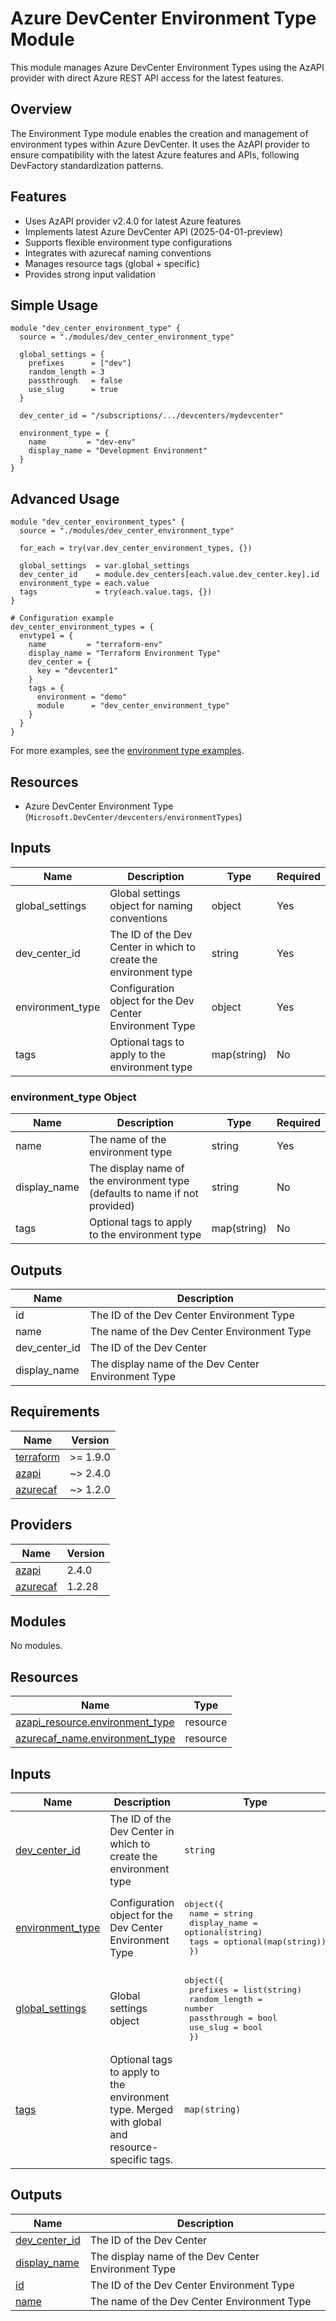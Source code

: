 # Azure DevCenter Environment Type Module

This module manages Azure DevCenter Environment Types using the AzAPI provider with direct Azure REST API access for the latest features.

## Overview

The Environment Type module enables the creation and management of environment types within Azure DevCenter. It uses the AzAPI provider to ensure compatibility with the latest Azure features and APIs, following DevFactory standardization patterns.

## Features

- Uses AzAPI provider v2.4.0 for latest Azure features
- Implements latest Azure DevCenter API (2025-04-01-preview)
- Supports flexible environment type configurations
- Integrates with azurecaf naming conventions
- Manages resource tags (global + specific)
- Provides strong input validation

## Simple Usage

```hcl
module "dev_center_environment_type" {
  source = "./modules/dev_center_environment_type"

  global_settings = {
    prefixes      = ["dev"]
    random_length = 3
    passthrough   = false
    use_slug      = true
  }

  dev_center_id = "/subscriptions/.../devcenters/mydevcenter"

  environment_type = {
    name         = "dev-env"
    display_name = "Development Environment"
  }
}
```

## Advanced Usage

```hcl
module "dev_center_environment_types" {
  source = "./modules/dev_center_environment_type"

  for_each = try(var.dev_center_environment_types, {})

  global_settings  = var.global_settings
  dev_center_id    = module.dev_centers[each.value.dev_center.key].id
  environment_type = each.value
  tags             = try(each.value.tags, {})
}

# Configuration example
dev_center_environment_types = {
  envtype1 = {
    name         = "terraform-env"
    display_name = "Terraform Environment Type"
    dev_center = {
      key = "devcenter1"
    }
    tags = {
      environment = "demo"
      module      = "dev_center_environment_type"
    }
  }
}
```

For more examples, see the [environment type examples](../../../examples/dev_center_environment_type/).

## Resources

- Azure DevCenter Environment Type (`Microsoft.DevCenter/devcenters/environmentTypes`)

## Inputs

| Name | Description | Type | Required |
|------|-------------|------|----------|
| global_settings | Global settings object for naming conventions | object | Yes |
| dev_center_id | The ID of the Dev Center in which to create the environment type | string | Yes |
| environment_type | Configuration object for the Dev Center Environment Type | object | Yes |
| tags | Optional tags to apply to the environment type | map(string) | No |

### environment_type Object

| Name | Description | Type | Required |
|------|-------------|------|----------|
| name | The name of the environment type | string | Yes |
| display_name | The display name of the environment type (defaults to name if not provided) | string | No |
| tags | Optional tags to apply to the environment type | map(string) | No |

## Outputs

| Name | Description |
|------|-------------|
| id | The ID of the Dev Center Environment Type |
| name | The name of the Dev Center Environment Type |
| dev_center_id | The ID of the Dev Center |
| display_name | The display name of the Dev Center Environment Type |

<!-- BEGIN_TF_DOCS -->
## Requirements

| Name | Version |
|------|---------|
| <a name="requirement_terraform"></a> [terraform](#requirement\_terraform) | >= 1.9.0 |
| <a name="requirement_azapi"></a> [azapi](#requirement\_azapi) | ~> 2.4.0 |
| <a name="requirement_azurecaf"></a> [azurecaf](#requirement\_azurecaf) | ~> 1.2.0 |

## Providers

| Name | Version |
|------|---------|
| <a name="provider_azapi"></a> [azapi](#provider\_azapi) | 2.4.0 |
| <a name="provider_azurecaf"></a> [azurecaf](#provider\_azurecaf) | 1.2.28 |

## Modules

No modules.

## Resources

| Name | Type |
|------|------|
| [azapi_resource.environment_type](https://registry.terraform.io/providers/Azure/azapi/latest/docs/resources/resource) | resource |
| [azurecaf_name.environment_type](https://registry.terraform.io/providers/aztfmod/azurecaf/latest/docs/resources/name) | resource |

## Inputs

| Name | Description | Type | Default | Required |
|------|-------------|------|---------|:--------:|
| <a name="input_dev_center_id"></a> [dev\_center\_id](#input\_dev\_center\_id) | The ID of the Dev Center in which to create the environment type | `string` | n/a | yes |
| <a name="input_environment_type"></a> [environment\_type](#input\_environment\_type) | Configuration object for the Dev Center Environment Type | <pre>object({<br/>    name         = string<br/>    display_name = optional(string)<br/>    tags         = optional(map(string))<br/>  })</pre> | n/a | yes |
| <a name="input_global_settings"></a> [global\_settings](#input\_global\_settings) | Global settings object | <pre>object({<br/>    prefixes      = list(string)<br/>    random_length = number<br/>    passthrough   = bool<br/>    use_slug      = bool<br/>  })</pre> | n/a | yes |
| <a name="input_tags"></a> [tags](#input\_tags) | Optional tags to apply to the environment type. Merged with global and resource-specific tags. | `map(string)` | `{}` | no |

## Outputs

| Name | Description |
|------|-------------|
| <a name="output_dev_center_id"></a> [dev\_center\_id](#output\_dev\_center\_id) | The ID of the Dev Center |
| <a name="output_display_name"></a> [display\_name](#output\_display\_name) | The display name of the Dev Center Environment Type |
| <a name="output_id"></a> [id](#output\_id) | The ID of the Dev Center Environment Type |
| <a name="output_name"></a> [name](#output\_name) | The name of the Dev Center Environment Type |
<!-- END_TF_DOCS -->